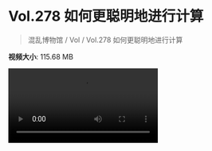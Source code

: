 # Vol.278 如何更聪明地进行计算

> 混乱博物馆 / Vol / Vol.278 如何更聪明地进行计算

**视频大小**: 115.68 MB

<div class="video"><video src="https://file.hsyhx.top/archive/278.mp4" controls preload>🤔 您的浏览器不支持 video 标签</video></div>